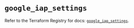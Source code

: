 # `google_iap_settings`

Refer to the Terraform Registry for docs: [`google_iap_settings`](https://registry.terraform.io/providers/hashicorp/google/6.46.0/docs/resources/iap_settings).
